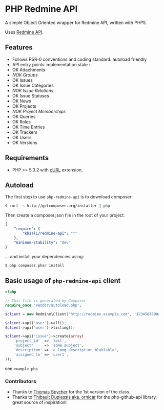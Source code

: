 # PHP Redmine API

A simple Object Oriented wrapper for Redmine API, written with PHP5.

Uses [Redmine API](http://www.redmine.org/projects/redmine/wiki/Rest_api/).

## Features

* Follows PSR-0 conventions and coding standard: autoload friendly
* API entry points implementation state :
 * OK Attachments
 * *NOK Groups*
 * OK Issues
 * OK Issue Categories
 * *NOK Issue Relations*
 * OK Issue Statuses
 * OK News
 * OK Projects
 * *NOK Project Memberships*
 * OK Queries
 * OK Roles
 * OK Time Entries
 * OK Trackers
 * OK Users
 * OK Versions

## Requirements

* PHP >= 5.3.2 with [cURL](http://php.net/manual/en/book.curl.php) extension,

## Autoload

The first step to use `php-redmine-api` is to download composer:

```bash
$ curl -s http://getcomposer.org/installer | php
```

Then create a composer.json file in the root of your project:

```yaml
{
    "require": {
        "kbsali/redmine-api": "*"
    },
    "minimum-stability": "dev"
}
```

... and install your dependencies using:
```bash
$ php composer.phar install
```

## Basic usage of `php-redmine-api` client

```php
<?php

// This file is generated by Composer
require_once 'vendor/autoload.php';

$client = new Redmine\Client('http://redmine.example.com', '1234567890abcdfgh');

$client->api('user')->all();
$client->api('user')->listing();

$client->api('issue')->create(array(
    'project_id'  => 'test',
    'subject'     => 'some subject',
    'description' => 'a long description blablabla',
    'assigned_to' => 'user1',
));
```

see `example.php`

### Contributors

- Thanks to [Thomas Spycher](http://tspycher.com/2011/03/using-the-redmine-api-with-php/) for the 1st version of the class.
- Thanks to [Thibault Duplessis aka. ornicar](https://github.com/ornicar) for the php-github-api library, great source of inspiration!
